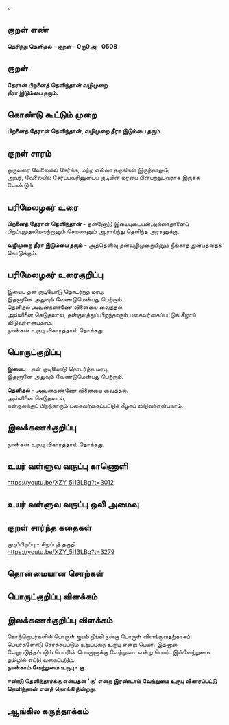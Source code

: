 உ

## குறள் எண் 

**தெரிந்து தெளிதல்  – குறள் - 0ரு0அ - 0508**  

## குறள் 

**தேரான் பிறனைத் தெளிந்தான் வழிமுறை  
தீரா இடும்பை தரும்.**

## கொண்டு கூட்டும் முறை

**பிறனைத் தேரான் தெளிந்தான், வழிமுறை தீரா இடும்பை தரும்**

## குறள் சாரம் 

ஒருவரை வேலையில் சேர்க்க, மற்ற எல்லா தகுதிகள் இருந்தாலும்,  
அவர், வேலையில் சேர்ப்பவரினுடைய குடியின் மரபை பின்பற்றுபவராக இருக்க வேண்டும்.  

## பரிமேலழகர் உரை

**பிறனைத் தேரான் தெளிந்தான்** - தன்னோடு இயைபுடையன்அல்லாதானைப் பிறப்புமுதலியவற்றானும் செயலானும் ஆராய்ந்து தெளிந்த அரசனுக்கு,  

**வழிமுறை தீரா இடும்பை தரும்** - அத்தெளிவு தன்வழிமுறையினும் நீங்காத துன்பத்தைக் கொடுக்கும்.

## பரிமேலழகர் உரைகுறிப்பு   

இயைபு தன் குடியோடு தொடர்ந்த மரபு.  
இதனானே அதுவும் வேண்டுமென்பது பெற்றாம்.  
தெளிதல் அவன்கண்ணே வினையை வைத்தல்.  
அவ்வினை கெடுதலால், தன்குலத்துப் பிறந்தாரும் பகைவர்கைப்பட்டுக் கீழாய் விடுவர்என்பதாம்.  
நான்கன் உருபு விகாரத்தால் தொக்கது.    

## பொருட்குறிப்பு 

**இயைபு** - தன் குடியோடு தொடர்ந்த மரபு.  
இதனானே அதுவும் வேண்டுமென்பது பெற்றாம்.  

**தெளிதல்** - அவன்கண்ணே வினையை வைத்தல்.  
அவ்வினை கெடுதலால்,  
தன்குலத்துப் பிறந்தாரும் பகைவர்கைப்பட்டுக் கீழாய் விடுவர்என்பதாம்.  

## இலக்கணக்குறிப்பு  

நான்கன் உருபு விகாரத்தால் தொக்கது.   

## உயர் வள்ளுவ வகுப்பு காணொளி

https://youtu.be/XZY_5I13LBg?t=3012

## உயர் வள்ளுவ வகுப்பு ஒலி அமைவு 

 
## குறள் சார்ந்த கதைகள் 

குடிப்பிறப்பு - சிறப்புத் தகுதி  
https://youtu.be/XZY_5I13LBg?t=3279

## தொன்மையான சொற்கள்


## பொருட்குறிப்பு விளக்கம்


## இலக்கணக்குறிப்பு விளக்கம்

சொற்றொடர்களில் பொருள் ஐயம் நீங்கி நன்கு பொருள் விளங்குவதற்காகப் பெயர்களோடு சேர்க்கப்படும் உறுப்புக்கு உருபு என்று பெயர். இதனால் வேறுபடுத்தப்படும் பெயரின் பொருளுக்கு வேற்றுமை என்று பெயர். இவ்வேற்றுமை தமிழில் எட்டு வகைப்படும்.     
**நான்காம் வேற்றுமை உருபு - கு.**              

**ஈண்டு  தெளிந்தார்க்கு என்பதன் 'கு' என்ற இரண்டாம் வேற்றுமை உருபு விகாரப்பட்டு தெளிந்தான் எனத் தொக்கி நின்றது.**

## ஆங்கில கருத்தாக்கம் 



